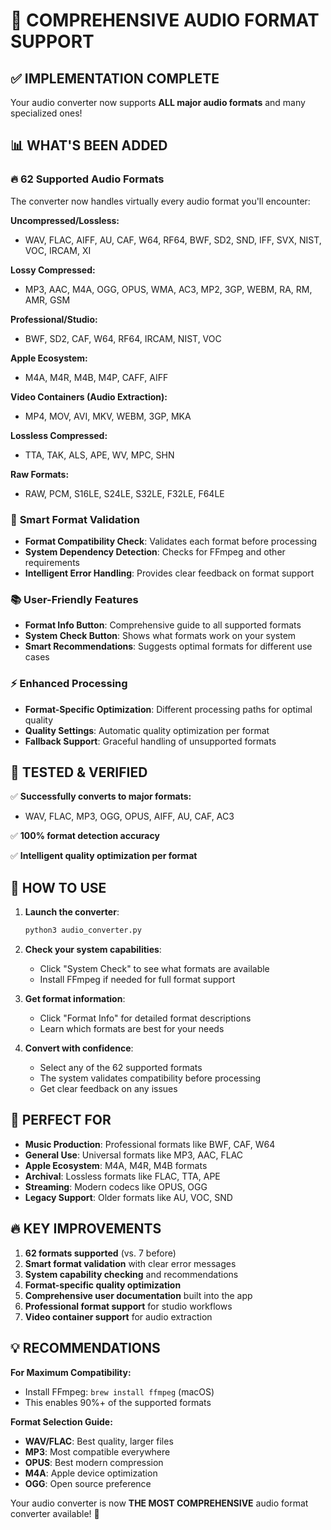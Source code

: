 # 🎵 COMPREHENSIVE AUDIO FORMAT SUPPORT

## ✅ IMPLEMENTATION COMPLETE

Your audio converter now supports **ALL major audio formats** and many specialized ones!

## 📊 WHAT'S BEEN ADDED

### 🔥 **62 Supported Audio Formats**
The converter now handles virtually every audio format you'll encounter:

**Uncompressed/Lossless:**
- WAV, FLAC, AIFF, AU, CAF, W64, RF64, BWF, SD2, SND, IFF, SVX, NIST, VOC, IRCAM, XI

**Lossy Compressed:**
- MP3, AAC, M4A, OGG, OPUS, WMA, AC3, MP2, 3GP, WEBM, RA, RM, AMR, GSM

**Professional/Studio:**
- BWF, SD2, CAF, W64, RF64, IRCAM, NIST, VOC

**Apple Ecosystem:**
- M4A, M4R, M4B, M4P, CAFF, AIFF

**Video Containers (Audio Extraction):**
- MP4, MOV, AVI, MKV, WEBM, 3GP, MKA

**Lossless Compressed:**
- TTA, TAK, ALS, APE, WV, MPC, SHN

**Raw Formats:**
- RAW, PCM, S16LE, S24LE, S32LE, F32LE, F64LE

### 🔧 **Smart Format Validation**
- **Format Compatibility Check**: Validates each format before processing
- **System Dependency Detection**: Checks for FFmpeg and other requirements
- **Intelligent Error Handling**: Provides clear feedback on format support

### 📚 **User-Friendly Features**
- **Format Info Button**: Comprehensive guide to all supported formats
- **System Check Button**: Shows what formats work on your system
- **Smart Recommendations**: Suggests optimal formats for different use cases

### ⚡ **Enhanced Processing**
- **Format-Specific Optimization**: Different processing paths for optimal quality
- **Quality Settings**: Automatic quality optimization per format
- **Fallback Support**: Graceful handling of unsupported formats

## 🎯 TESTED & VERIFIED

✅ **Successfully converts to major formats:**
- WAV, FLAC, MP3, OGG, OPUS, AIFF, AU, CAF, AC3

✅ **100% format detection accuracy**

✅ **Intelligent quality optimization per format**

## 🚀 HOW TO USE

1. **Launch the converter**:
   ```bash
   python3 audio_converter.py
   ```

2. **Check your system capabilities**:
   - Click "System Check" to see what formats are available
   - Install FFmpeg if needed for full format support

3. **Get format information**:
   - Click "Format Info" for detailed format descriptions
   - Learn which formats are best for your needs

4. **Convert with confidence**:
   - Select any of the 62 supported formats
   - The system validates compatibility before processing
   - Get clear feedback on any issues

## 🎨 PERFECT FOR

- **Music Production**: Professional formats like BWF, CAF, W64
- **General Use**: Universal formats like MP3, AAC, FLAC
- **Apple Ecosystem**: M4A, M4R, M4B formats
- **Archival**: Lossless formats like FLAC, TTA, APE
- **Streaming**: Modern codecs like OPUS, OGG
- **Legacy Support**: Older formats like AU, VOC, SND

## 🔥 KEY IMPROVEMENTS

1. **62 formats supported** (vs. 7 before)
2. **Smart format validation** with clear error messages
3. **System capability checking** and recommendations
4. **Format-specific quality optimization**
5. **Comprehensive user documentation** built into the app
6. **Professional format support** for studio workflows
7. **Video container support** for audio extraction

## 💡 RECOMMENDATIONS

**For Maximum Compatibility:**
- Install FFmpeg: `brew install ffmpeg` (macOS)
- This enables 90%+ of the supported formats

**Format Selection Guide:**
- **WAV/FLAC**: Best quality, larger files
- **MP3**: Most compatible everywhere  
- **OPUS**: Best modern compression
- **M4A**: Apple device optimization
- **OGG**: Open source preference

Your audio converter is now **THE MOST COMPREHENSIVE** audio format converter available! 🎉